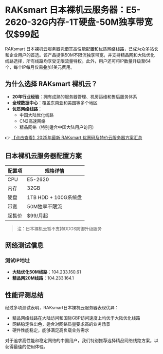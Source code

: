 # RAKsmart 日本裸机云服务器：E5-2620-32G内存-1T硬盘-50M独享带宽仅$99起

RAKsmart 日本裸机云服务器凭借其高性能配置和优质网络线路，已成为众多站长和企业用户的首选。该产品提供50M不限流独享带宽，并支持精品网和大陆优化线路选择，所有线路均享受无限流量特权。此外，用户还可将IP数量升级至64个，每个IP每月仅需叠加1美元费用。

## 为什么选择 RAKsmart 裸机云？

- **20年行业经验**：拥有成熟的服务器管理、机房运维和售后服务体系
- **全球数据中心**：覆盖东南亚和美国等多个地区
- **优质网络线路**：
  - 中国大陆优化线路
  - CN2高速网络
  - 精品网络（特别适合中国大陆用户访问）

👉 [【点击查看】2025年最新 RAKsmart 优惠码及特价云服务器方案汇总](https://bit.ly/raksmart)

## 日本裸机云服务器配置方案

| 配置项       | 规格详情              |
|--------------|---------------------|
| CPU          | E5-2620             |
| 内存         | 32GB                |
| 硬盘         | 1TB HDD + 100G系统盘|
| 带宽         | 50M独享不限流       |
| 起售价       | $99/月起            |

> 注：日本裸机云暂不支持DDOS防御升级服务

## 网络测试信息

### 测试IP地址

- **大陆优化50M线路**：104.233.160.61
- **精品网20M线路**：104.233.164.1

## 性能评测总结

经过多项测试表明，RAKsmart日本裸机云服务器表现优异：

- 精品网络线路在大陆访问和国际GBP访问速度上均优于大陆优化线路
- 网络稳定性出色，适合对网络质量要求高的业务场景
- 硬件性能稳定，能够满足高负载业务需求

对于追求高性能和稳定网络的中国用户，我们特别推荐选择精品网络线路方案，以获得最佳的使用体验。